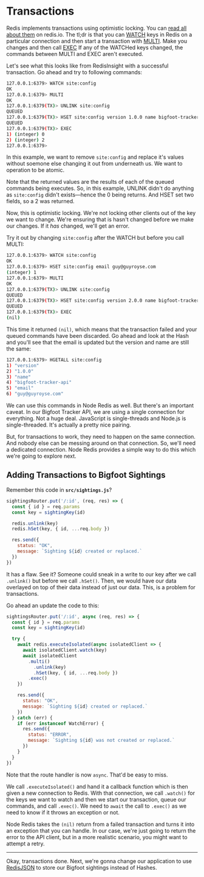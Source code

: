 # Transactions #

Redis implements transactions using optimistic locking. You can [read all about them](https://redis.io/docs/manual/transactions/) on redis.io. The tl;dr is that you can [WATCH](https://redis.io/commands/watch/) keys in Redis on a particular connection and then start a transaction with [MULTI](https://redis.io/commands/multi/). Make you changes and then call [EXEC](https://redis.io/commands/exec/) If any of the WATCHed keys changed, the commands between MULTI and EXEC aren't executed.

Let's see what this looks like from RedisInsight with a successful transaction. Go ahead and try to following commands:

```bash
127.0.0.1:6379> WATCH site:config
OK
127.0.0.1:6379> MULTI
OK
127.0.0.1:6379(TX)> UNLINK site:config
QUEUED
127.0.0.1:6379(TX)> HSET site:config version 1.0.0 name bigfoot-tracker-api
QUEUED
127.0.0.1:6379(TX)> EXEC
1) (integer) 0
2) (integer) 2
127.0.0.1:6379>
```

In this example, we want to remove `site:config` and replace it's values without soemone else changing it out from underneath us. We want to operation to be atomic.

Note that the returned values are the results of each of the queued commands being executes. So, in this example, UNLINK didn't do anything as `site:config` didn't exists—hence the 0 being returns. And HSET set two fields, so a 2 was returned.

Now, this is optimistic locking. We're not locking other clients out of the key we want to change. We're ensuring that is hasn't changed before we make our changes. If it *has* changed, we'll get an error.

Try it out by changing `site:config` after the WATCH but before you call MULTI:

```bash
127.0.0.1:6379> WATCH site:config
OK
127.0.0.1:6379> HSET site:config email guy@guyroyse.com
(integer) 1
127.0.0.1:6379> MULTI
OK
127.0.0.1:6379(TX)> UNLINK site:config
QUEUED
127.0.0.1:6379(TX)> HSET site:config version 2.0.0 name bigfoot-tracker-api-v2
QUEUED
127.0.0.1:6379(TX)> EXEC
(nil)
```

This time it returned `(nil)`, which means that the transaction failed and your queued commands have been discarded. Go ahead and look at the Hash and you'll see that the email is updated but the version and name are still the same:

```bash
127.0.0.1:6379> HGETALL site:config
1) "version"
2) "1.0.0"
3) "name"
4) "bigfoot-tracker-api"
5) "email"
6) "guy@guyroyse.com"
```

We can use this commands in Node Redis as well. But there's an important caveat. In our Bigfoot Tracker API, we are using a single connection for everything. Not a huge deal. JavaScript is single-threads and Node.js is single-threaded. It's actually a pretty nice pairing.

But, for transactions to work, they need to happen on the same connection. And nobody else can be messing around on that connection. So, we'll need a dedicated connection. Node Redis provides a simple way to do this which we're going to explore next.

## Adding Transactions to Bigfoot Sightings ##

Remember this code in **`src/sightings.js`**?

```javascript
sightingsRouter.put('/:id', (req, res) => {
  const { id } = req.params
  const key = sightingKey(id)

  redis.unlink(key)
  redis.hSet(key, { id, ...req.body })

  res.send({
    status: "OK",
    message: `Sighting ${id} created or replaced.`
  })
})
```

It has a flaw. See it? Someone could sneak in a write to our key after we call `.unlink()` but before we call `.hSet()`. Then, we would have our data overlayed on top of their data instead of just our data. This, is a problem for transactions.

Go ahead an update the code to this:

```javascript
sightingsRouter.put('/:id', async (req, res) => {
  const { id } = req.params
  const key = sightingKey(id)

  try {
    await redis.executeIsolated(async isolatedClient => {
      await isolatedClient.watch(key)
      await isolatedClient
        .multi()
          .unlink(key)
          .hSet(key, { id, ...req.body })
        .exec()
    })

    res.send({
      status: "OK",
      message: `Sighting ${id} created or replaced.`
    })
  } catch (err) {
    if (err instanceof WatchError) {
      res.send({
        status: "ERROR",
        message: `Sighting ${id} was not created or replaced.`
      })
    }
  }
})
```

Note that the route handler is now `async`. That'd be easy to miss.

We call `.executeIsolated()` and hand it a callback function which is then given a new connection to Redis. With that connection, we call `.watch()` for the keys we want to watch and then we start our transaction, queue our commands, and call `.exec()`. We need to `await` the call to `.exec()` as we need to know if it throws an exception or not.

Node Redis takes the `(nil)` return from a failed transaction and turns it into an exception that you can handle. In our case, we're just going to return the error to the API client, but in a more realistic scenario, you might want to attempt a retry.

----------------------------------------

Okay, transactions done. Next, we're gonna change our application to use [RedisJSON](14-REDISJSON.md) to store our Bigfoot sightings instead of Hashes.
